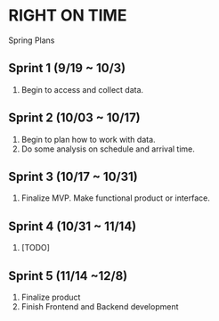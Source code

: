 # RIGHT ON TIME

Spring Plans

## Sprint 1 (9/19 ~ 10/3)

1. Begin to access and collect data.


## Sprint 2 (10/03 ~ 10/17)

1. Begin to plan how to work with data.
1. Do some analysis on schedule and arrival time. 

## Sprint 3 (10/17 ~ 10/31)

1. Finalize MVP. Make functional product or interface.

## Sprint 4 (10/31 ~ 11/14)

1. [TODO]

## Sprint 5 (11/14 ~12/8)

1. Finalize product
1. Finish Frontend and Backend development

